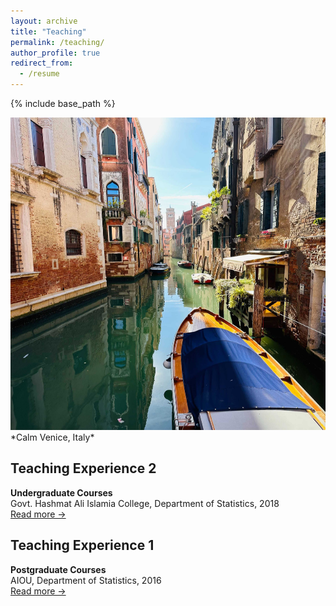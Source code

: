 ```yaml
---
layout: archive
title: "Teaching"
permalink: /teaching/
author_profile: true
redirect_from:
  - /resume
---
```

{% include base_path %}
<!-- Memory picture -->
<img src="/images/venice1.jpg" alt="My memory at Venice" style="height:500px; width:11000px;">
*Calm Venice, Italy*

## Teaching Experience 2
**Undergraduate Courses**  
Govt. Hashmat Ali Islamia College, Department of Statistics, 2018  
[Read more →](/teaching/2018-spring-teaching-1)

## Teaching Experience 1
**Postgraduate Courses**  
AIOU, Department of Statistics, 2016  
[Read more →](/teaching/2016-spring-teaching-1)
